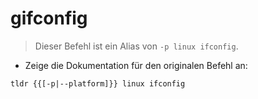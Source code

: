 # gifconfig

> Dieser Befehl ist ein Alias von `-p linux ifconfig`.

- Zeige die Dokumentation für den originalen Befehl an:

`tldr {{[-p|--platform]}} linux ifconfig`
